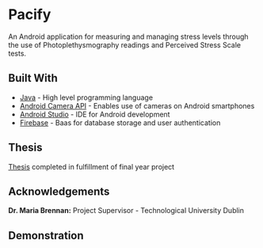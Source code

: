 # Pacify
An Android application for measuring and managing stress levels through the use of Photoplethysmography readings and Perceived Stress Scale tests.

## Built With
* [Java](https://www.java.com/en/) - High level programming language
* [Android Camera API](https://developer.android.com/guide/topics/media/camera) -  Enables use of cameras on Android smartphones
* [Android Studio](https://developer.android.com/studio) - IDE for Android development
* [Firebase](https://firebase.google.com/) - Baas for database storage and user authentication

## Thesis
[Thesis](https://drive.google.com/file/d/1WF1VBgQZAmz8cb6XBqCQ2OVhMm_m9ldB/view) completed in fulfillment of final year project 

## Acknowledgements
**Dr. Maria Brennan:** Project Supervisor - Technological University Dublin

## Demonstration




